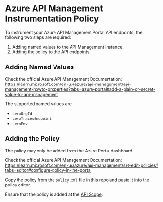 # Azure API Management Instrumentation Policy

To instrument your Azure API Management Portal API endpoints, the following two steps are required:
1. Adding named values to the API Management instance.
2. Adding the policy to the API endpoints.

## Adding Named Values

Check the official Azure API Management Documentation: https://learn.microsoft.com/en-us/azure/api-management/api-management-howto-properties?tabs=azure-portal#add-a-plain-or-secret-value-to-api-management

The supported named values are:
- `LevoOrgId`
- `LevoTracesEndpoint`
- `LevoEnv`

## Adding the Policy

The policy may only be added from the Azure Portal dashboard.

Check the official Azure API Management Documentation: https://learn.microsoft.com/en-us/azure/api-management/set-edit-policies?tabs=editor#configure-policy-in-the-portal

Copy the policy from the `policy.xml` file in this repo and paste it into the policy editor.

Ensure that the policy is added at the [API Scope](https://learn.microsoft.com/en-us/azure/api-management/set-edit-policies?tabs=editor#api-scope).
